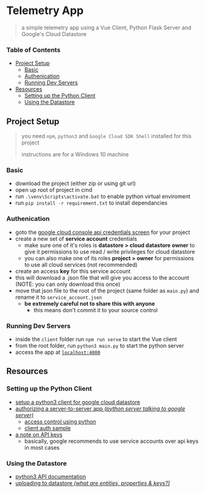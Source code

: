 # Telemetry App <!-- omit in toc -->

> a simple telemetry app using a Vue Client, Python Flask Server and Google's Cloud Datastore

### Table of Contents
- [Project Setup](#project-setup)
  - [Basic](#basic)
  - [Authenication](#authenication)
  - [Running Dev Servers](#running-dev-servers)
- [Resources](#resources)
  - [Setting up the Python Client](#setting-up-the-python-client)
  - [Using the Datastore](#using-the-datastore)


## Project Setup

> you need `npm`, `python3` and `Google Cloud SDK Shell` installed for this project
> 
> instructions are for a Windows 10 machine

### Basic

- download the project (either zip or using git url)
- open up root of project in cmd
- run `.\venv\Scripts\activate.bat` to enable python virtual enviroment
- run `pip install -r requirement.txt` to install dependancies


### Authenication

- goto the [google cloud console api credentials screen](https://console.cloud.google.com/apis/credentials) for your project
- create a new set of **service account** credentials
  - make sure one of it's roles is **datastore > cloud datastore owner** to give it permissions to use read / write privileges for cloud datastore
  - you can also make one of its roles **project > owner** for permissions to use all cloud services (not recommended)
- create an access **key** for this service account
- this will download a .json file that will give you access to the account (NOTE: you can only download this once)
- move that json file to the root of the project (same folder as `main.py`) and rename it to `service_account.json`
  - **be extremely careful not to share this with anyone**
    - this means don't commit it to your source control


### Running Dev Servers

- inside the `client` folder run `npm run serve` to start the Vue client
- from the root folder, run `python3 main.py` to start the python server
- access the app at [`localhost:4000`](http://localhost:4000/)

## Resources

### Setting up the Python Client
- [setup a python3 client for google cloud datastore](https://googleapis.dev/python/datastore/latest/index.html)
- [authorizing a server-to-server app *(python server talking to google server)*](https://cloud.google.com/docs/authentication/production#passing_the_path_to_the_service_account_key_in_code)
  - [access control using python](https://cloud.google.com/appengine/docs/standard/python3/access-control)
  - [client auth sample](https://github.com/GoogleCloudPlatform/python-docs-samples/blob/master/auth/cloud-client/snippets.py)
- [a note on API keys](https://cloud.google.com/docs/authentication/api-keys)
  - basically, google recommends to use service accounts over api keys in most cases

### Using the Datastore
- [python3 API documentation](https://googleapis.dev/python/datastore/latest/client.html)
- [uploading to datastore *(what are entities, properties & keys?)*](https://cloud.google.com/datastore/docs/concepts/entities)